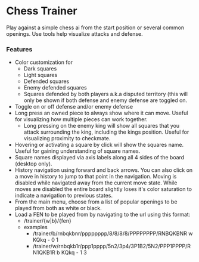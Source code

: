 # Chess Trainer

Play against a simple chess ai from the start position or several common openings.
Use tools help visualize attacks and defense.

### Features

* Color customization for
  * Dark squares
  * Light squares
  * Defended squares
  * Enemy defended squares
  * Squares defended by both players a.k.a disputed territory (this will only be shown if both defense and enemy defense are toggled on.
* Toggle on or off defense and/or enemy defense
* Long press an owned piece to always show where it can move. Useful for visualizing how multiple pieces can work together.
  * Long pressing on the enemy king will show all squares that you attack surrounding the king, including the kings position. Useful for visualizing proximity to checkmate.
* Hovering or activating a square by click will show the squares name. Useful for gaining understanding of square names.
* Square names displayed via axis labels along all 4 sides of the board (desktop only).
* History navigation using forward and back arrows. You can also click on a move in history to jump to that point in the navigation. Moving is disabled while navigated away from the current move state. While moves are disabled the entire board slightly loses it's color saturation to indicate a navigation to previous states.
* From the main menu, choose from a list of popular openings to be played from both as white or black.
* Load a FEN to be played from by navigating to the url using this format:
   * /trainer/{w|b}/{fen}
   * examples 
      * /trainer/b/rnbqkbnr/pppppppp/8/8/8/8/PPPPPPPP/RNBQKBNR w KQkq - 0 1
      * /trainer/w/rnbqkb1r/ppp1pppp/5n2/3p4/3P1B2/5N2/PPP1PPPP/RN1QKB1R b KQkq - 1 3
